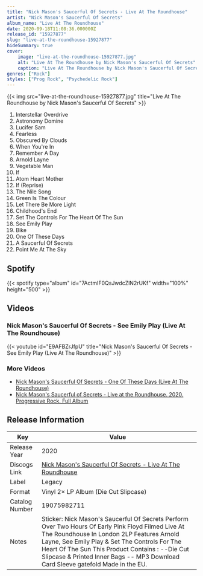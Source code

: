 ```yaml
---
title: "Nick Mason's Saucerful Of Secrets - Live At The Roundhouse"
artist: "Nick Mason's Saucerful Of Secrets"
album_name: "Live At The Roundhouse"
date: 2020-09-18T11:08:36.000000Z
release_id: "15927877"
slug: "live-at-the-roundhouse-15927877"
hideSummary: true
cover:
    image: "live-at-the-roundhouse-15927877.jpg"
    alt: "Live At The Roundhouse by Nick Mason's Saucerful Of Secrets"
    caption: "Live At The Roundhouse by Nick Mason's Saucerful Of Secrets"
genres: ["Rock"]
styles: ["Prog Rock", "Psychedelic Rock"]
---
```


{{< img src="live-at-the-roundhouse-15927877.jpg" title="Live At The Roundhouse by Nick Mason's Saucerful Of Secrets" >}}

<!-- section break -->

1. Interstellar Overdrive
2. Astronomy Domine
3. Lucifer Sam
4. Fearless
5. Obscured By Clouds
6. When You're In
7. Remember A Day
8. Arnold Layne
9. Vegetable Man
10. If
11. Atom Heart Mother
12. If (Reprise)
13. The Nile Song
14. Green Is The Colour
15. Let There Be More Light
16. Childhood's End
17. Set The Controls For The Heart Of The Sun
18. See Emily Play
19. Bike
20. One Of These Days
21. A Saucerful Of Secrets
22. Point Me At The Sky

<!-- section break -->


## Spotify
{{< spotify type="album" id="7ActmIF0QsJwdcZlN2rUKf" width="100%" height="500" >}}



## Videos
### Nick Mason's Saucerful Of Secrets - See Emily Play (Live At The Roundhouse)
{{< youtube id="E9AFBZrJfpU" title="Nick Mason's Saucerful Of Secrets - See Emily Play (Live At The Roundhouse)" >}}<br>

### More Videos

- [Nick Mason's Saucerful Of Secrets - One Of These Days (Live At The Roundhouse)](https://www.youtube.com/watch?v=ab8cP26wjU4)
- [Nick Mason's Saucerful of Secrets - Live at the Roundhouse. 2020. Progressive Rock. Full Album](https://www.youtube.com/watch?v=cno2EVHGJlk)


## Release Information
|  Key           | Value                                                |
| ---------------| ---------------------------------------------------- |
| Release Year   | 2020                                   |
| Discogs Link   | [Nick Mason's Saucerful Of Secrets - Live At The Roundhouse](https://www.discogs.com/release/15927877-Nick-Masons-Saucerful-Of-Secrets-Live-At-The-Roundhouse) |
| Label          | Legacy |
| Format         | Vinyl 2× LP Album (Die Cut Slipcase) |
| Catalog Number | 19075982711 |
| Notes | Sticker: Nick Mason's Saucerful Of Secrets Perform Over Two Hours Of Early Pink Floyd Filmed Live At The Roundhouse In London 2LP Features Arnold Layne, See Emily Play & Set The Controls For The Heart Of The Sun  This Product Contains : --Die Cut Slipcase & Printed Inner Bags -- MP3 Download Card  Sleeve gatefold Made in the EU.  |
